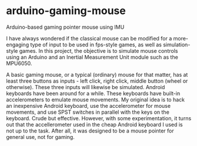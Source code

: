 # arduino-gaming-mouse
Arduino-based gaming pointer mouse using IMU

I have always wondered if the classical mouse can be modified for a more-engaging type of input to be used in fps-style games, as well as simulation-style games. In this project, the objective is to simulate mouse controls using an Arduino and an Inertial Measurement Unit module such as the MPU6050. 

A basic gaming mouse, or a typical (ordinary) mouse for that matter, has at least three buttons as inputs - left click, right click, middle button (wheel or otherwise). These three inputs will likewise be simulated. Android keyboards have been around for a while. These keyboards have built-in accelerometers to emulate mouse movements. My original idea is to hack an inexpensive Android keyboard, use the accelerometer for mouse movements, and use SPST switches in parallel with the keys on the keyboard. Crude but effective. However, with some experimentation, it turns out that the accellerometer used in the cheap Android keyboard I used is not up to the task. After all, it was designed to be a mouse pointer for general use, not for gaming.


